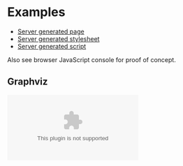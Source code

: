 Examples
========

- [ Server generated page ](./server-generated-page)
- [ Server generated stylesheet ](./server-generated-stylesheet)
- [ Server generated script ](./server-generated-javascript)

Also see browser JavaScript console for proof of concept.

Graphviz
--------

![ Small dot graph ](./graphviz-small-graph.dot "Small diagram")



